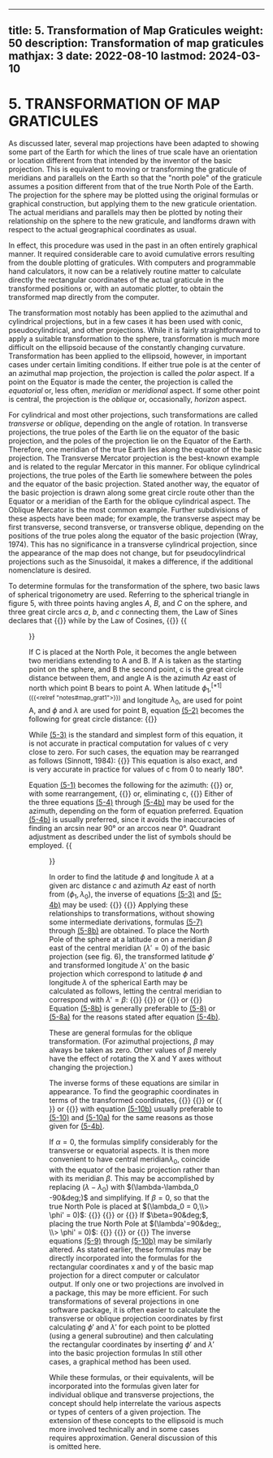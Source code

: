 ---
title: 5. Transformation of Map Graticules
weight: 50
description: Transformation of map graticules
mathjax: 3
date: 2022-08-10
lastmod: 2024-03-10
----

# 5. TRANSFORMATION OF MAP GRATICULES
As discussed later, several map projections have been adapted to showing some part of the Earth for which the lines of true scale have an orientation or location different from that intended by the inventor of the basic projection. This is equivalent to moving or transforming the graticule of meridians and parallels on the Earth so that the "north pole" of the graticule assumes a position different from that of the true North Pole of the Earth. The projection for the sphere may be plotted using the original formulas or graphical construction, but applying them to the new graticule orientation. The actual meridians and parallels may then be plotted by noting their relationship on the sphere to the new graticule, and landforms drawn with respect to the actual geographical coordinates as usual.

In effect, this procedure was used in the past in an often entirely graphical manner. It required considerable care to avoid cumulative errors resulting from the double plotting of graticules. With computers and programmable hand calculators, it now can be a relatively routine matter to calculate directly the rectangular coordinates of the actual graticule in the transformed positions or, with an automatic plotter, to obtain the transformed map directly from the computer.

The transformation most notably has been applied to the azimuthal and cylindrical projections, but in a few cases it has been used with conic, pseudocylindrical, and other projections. While it is fairly straightforward to apply a suitable transformation to the sphere, transformation is much more difficult on the ellipsoid because of the constantly changing curvature. Transformation has been applied to the ellipsoid, however, in important cases under certain limiting conditions. If either true pole is at the center of an azimuthal map projection, the projection is called the _polar_ aspect. If a point on the Equator is made the center, the projection is called the _equatorial_ or, less often, _meridian_ or _meridional_ aspect. If some other point is central, the projection is the _oblique_ or, occasionally, _horizon_ aspect.

For cylindrical and most other projections, such transformations are called _transverse_ or _oblique_, depending on the angle of rotation. In transverse projections, the true poles of the Earth lie on the equator of the basic projection, and the poles of the projection lie on the Equator of the Earth. Therefore, one meridian of the true Earth lies along the equator of the basic projection. The Transverse Mercator projection is the best-known example and is related to the regular Mercator in this manner. For oblique cylindrical projections, the true poles of the Earth lie somewhere between the poles and the equator of the basic projection. Stated another way, the equator of the basic projection is drawn along some great circle route other than the Equator or a meridian of the Earth for the oblique cylindrical aspect. The Oblique Mercator is the most common example. Further subdivisions of these aspects have been made; for example, the transverse aspect may be first transverse, second transverse, or transverse oblique, depending on the positions of the true poles along the equator of the basic projection (Wray, 1974). This has no significance in a transverse cylindrical projection, since the appearance of the map does not change, but for pseudocylindrical projections such as the Sinusoidal, it makes a difference, if the additional nomenclature is desired.

To determine formulas for the transformation of the sphere, two basic laws of spherical trigonometry are used. Referring to the spherical triangle in figure 5, with three points having angles $A$, $B$, and $C$ on the sphere, and three great circle arcs $a$, $b$, and $c$ connecting them, the Law of Sines declares that
{{<math tag="5-1">}}\sin A/\sin a = \sin B/\sin b = \sin C/\sin c {{</math>}}
while by the Law of Cosines,
{{<math tag="5-2">}}\cos c = \cos b \cos a + \sin b \sin a \sin C {{</math>}}
{{<figure src="../figure5.png" link="../figure5.png" caption="__FIGURE 5__.&mdash; Spherical triangle.">}}

If C is placed at the North Pole, it becomes the angle between two meridians extending to A and B. If A is taken as the starting point on the sphere, and B the second point, c is the great circle distance between them, and angle A is the azimuth _Az_ east of north which point B bears to point A. When latitude $\phi_1$,<sup>[*1]({{<relref "notes#map_grat1">}})</sup><a name="noteref1"></a> and longitude $\lambda_0$, are used for point A, and $\phi$ and $\lambda$ are used for point B, equation [(5-2)](#5-2) becomes the following for great circle distance:
{{<math tag="5-3">}}\cos c = \sin\phi_1\sin\phi + \cos\phi_1\cos\phi\cos{(\lambda-\lambda_0)} {{</math>}}

While [(5-3)](#5-3) is the standard and simplest form of this equation, it is not accurate in practical computation for values of c very close to zero. For such cases, the equation may be rearranged as follows (Sinnott, 1984):
{{<math tag="5-3a">}}\sin(c/2)=|\sin^2[(\phi-\phi_1)/2] + \cos\phi_1\cos\phi\cos(\lambda-\lambda_0)|^{1/2} {{</math>}}
This equation is also exact, and is very accurate in practice for values of c from 0 to nearly 180&deg;.

Equation [(5-1)](#5-1) becomes the following for the azimuth:
{{<math tag="5-4">}}\sin{Az} = \sin(\lambda-\lambda_0)\cos\phi/\sin c {{</math>}}
or, with some rearrangement,
{{<math tag="5-4a">}}\cos{Az} = [cos\phi_1\sin\phi - \sin\phi_1\cos\phi\cos(\lambda-\lambda_0)]/\sin c {{</math>}}
or, eliminating c,
{{<math tag="5-4b">}} \tan{Az} = \cos\phi\sin(\lambda-\lambda_0)/[\cos\phi_1\sin\phi - \sin\phi_1\cos\phi\cos(\lambda-\lambda_0)]  {{</math>}}
Either of the three equations [(5-4)](#5-4) through [(5-4b)](#5-4b) may be used for the azimuth, depending on the form of equation preferred. Equation [(5-4b)](#5-4b) is usually preferred, since it avoids the inaccuracies of finding an arcsin near 90° or an arccos near 0°. Quadrant adjustment as described under the list of symbols should be employed.
{{<figure src="../figure6.png" link="../figure6.png" caption="__FIGURE 6__.&mdash; Rotation of a graticule for transformation of projection. Dashed lines show actual longitudes and latitudes (λ and ϕ). Solid lines show the transformed longitudes and latitudes (λ' and ϕ') from which rectangular coordinates (x and y) are determined according to map projection used.">}}

In order to find the latitude $\phi$ and longitude $\lambda$ at a given arc distance $c$ and azimuth $Az$ east of north from $(\phi_1, \lambda_0)$, the inverse of equations [(5-3)](#5-3) and [(5-4b)](#5-4b) may be used:
{{<math tag="5-5">}}\phi = \arcsin(\sin\phi_1\cos c + \cos\phi_1\cos{Az}) {{</math>}}
{{<math tag="5-6">}}\lambda = \lambda_0 + \arctan[\sin c \, \sin{Az}/(\cos\phi_1\cos c - \sin\phi_1\sin c\,\cos{Az})] {{</math>}}
Applying these relationships to transformations, without showing some intermediate derivations, formulas [(5-7)](#5-7) through [(5-8b)](#5-8b) are obtained. To place the North Pole of the sphere at a latitude $\alpha$ on a meridian $\beta$ east of the central meridian $(\lambda'=0)$ of the basic projection (see fig. 6), the transformed latitude $\phi'$ and transformed longitude $\lambda'$ on the basic projection which correspond to latitude $\phi$ and longitude $\lambda$ of the spherical Earth may be calculated as follows, letting the central meridian to correspond with $\lambda' = \beta$:
{{<math tag="5-7">}}\sin\phi' = \sin\alpha\sin\beta - \cos\alpha\cos\phi\cos(\lambda-\lambda_0){{</math>}}
{{<math tag="5-8">}}\sin(\lambda'-\beta) = cos\phi\sin(\lambda-\lambda_0)/\cos\phi' {{</math>}}
or
{{<math tag="5-8a">}}\cos(\lambda'-\beta)=[\sin\alpha\cos\phi\cos(\lambda-\lambda_0)+\cos\alpha\sin\phi]/\cos\phi'{{</math>}}
or
{{<math tag="5-8b">}}\tan(\lambda'-\beta)=\cos\phi\sin(\lambda-\lambda_0)/[\sin\alpha\cos\phi\cos(\lambda-\lambda_0)+\cos\alpha\sin\phi]{{</math>}}
Equation [(5-8b)](#5-8b) is generally preferable to [(5-8)](#5-8) or [(5-8a)](#5-8a) for the reasons stated after equation [(5-4b)](#5-4b).

These are general formulas for the oblique transformation. (For azimuthal projections, $\beta$ may always be taken as zero. Other values of $\beta$ merely have the effect of rotating the X and Y axes without changing the projection.)

The inverse forms of these equations are similar in appearance. To find the geographic coordinates in terms of the transformed coordinates,
{{<math tag="5-9">}}\sin\phi = \sin\alpha\sin\phi' + \cos\alpha\cos\phi'\cos(\lambda'-\beta) {{</math>}}
{{<math tag="5-10">}} \sin(\lambda-\lambda_0) = \cos\phi'\sin(\lambda'-\beta)/\cos\phi {{</math>}}
or
{{<math tag="5-10a">}} \cos(\lambda-\lambda_0) = [\sin\alpha\cos\phi'\cos(\lambda'-\beta) - \cos\alpha\,\sin\phi']/\cos\phi {{</math>}}
or
{{<math tag="5-10b">}}\tan(\lambda-\lambda_0) = \cos\phi'\sin(\lambda'-\beta)/[\sin\alpha\,\cos\phi'\cos(\lambda'-\beta) - \cos\alpha\,\sin\phi'] {{</math>}}
with equation [(5-10b)](#5-10b) usually preferable to [(5-10)](#5-10) and [(5-10a)](#5-10a) for the same reasons as those given for [(5-4b)](#5-4b).

If $\alpha = 0$, the formulas simplify considerably for the transverse or equatorial aspects. It is then more convenient to have central meridian$\lambda_0$, coincide with the equator of the basic projection rather than with its meridian $\beta$. This may be accomplished by replacing $(\lambda-\lambda_0)$ with $(\lambda-\lambda_0 -90&deg;)$ and simplifying. If $\beta = 0$, so that the true North Pole is placed at $(\lambda_0 = 0,\\> \phi' = 0)$:
{{<math tag="5-11">}}\sin\phi' = -\cos\phi\sin(\lambda-\lambda_0) {{</math>}}
{{<math tag="5-12">}}\cos\lambda' = \sin\phi/[1-\cos^2\phi\sin^2(\lambda-\lambda_0)]^{1/2} {{</math>}}
or
{{<math tag="5-12a">}}\tan\lambda' = -\cos(\lambda-\lambda_0)/\tan\phi {{</math>}}
If $\beta=90&deg;$, placing the true North Pole at $(\lambda'=90&deg;, \\> \phi' = 0)$:
{{<math tag="5-13">}}\sin\phi' = -\cos\phi\sin(\lambda-\lambda_0) {{</math>}}
{{<math tag="5-14">}}\cos\lambda' = \cos\phi\cos(\lambda-\lambda_0)/[1-\cos^2\phi\sin^2(\lambda-\lambda_0)]^{1/2} {{</math>}}
or
{{<math tag="5-14a">}}\tan\lambda' = \tan\phi/\cos(\lambda-\lambda_0) {{</math>}}
The inverse equations [(5-9)](#5-9) through [(5-10b)](#5-10b) may be similarly altered. As stated earlier, these formulas may be directly incorporated into the formulas for the rectangular coordinates x and y of the basic map projection for a direct computer or calculator output. If only one or two projections are involved in a package, this may be more efficient. For such transformations of several projections in one software package, it is often easier to calculate the transverse or oblique projection coordinates by first calculating $\phi'$ and $\lambda'$ for each point to be plotted (using a general subroutine) and then calculating the rectangular coordinates by inserting $\phi'$ and $\lambda'$ into the basic projection formulas  In still other cases, a graphical method has been used.

While these formulas, or their equivalents, will be incorporated into the formulas given later for individual oblique and transverse projections, the concept should help interrelate the various aspects or types of centers of a given projection. The extension of these concepts to the ellipsoid is much more involved technically and in some cases requires approximation. General discussion of this is omitted here.